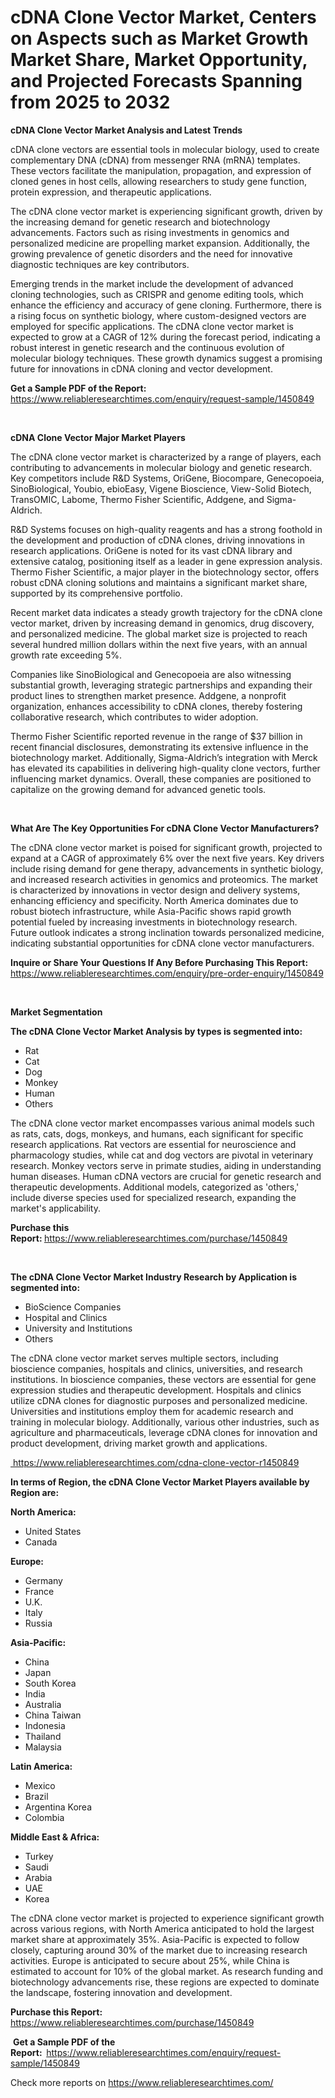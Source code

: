 <p><h1>cDNA Clone Vector Market, Centers on Aspects such as Market Growth Market Share, Market Opportunity, and Projected Forecasts Spanning from 2025 to 2032</h1></p><p><strong>cDNA Clone Vector Market Analysis and Latest Trends</strong></p>
<p><p>cDNA clone vectors are essential tools in molecular biology, used to create complementary DNA (cDNA) from messenger RNA (mRNA) templates. These vectors facilitate the manipulation, propagation, and expression of cloned genes in host cells, allowing researchers to study gene function, protein expression, and therapeutic applications.</p><p>The cDNA clone vector market is experiencing significant growth, driven by the increasing demand for genetic research and biotechnology advancements. Factors such as rising investments in genomics and personalized medicine are propelling market expansion. Additionally, the growing prevalence of genetic disorders and the need for innovative diagnostic techniques are key contributors. </p><p>Emerging trends in the market include the development of advanced cloning technologies, such as CRISPR and genome editing tools, which enhance the efficiency and accuracy of gene cloning. Furthermore, there is a rising focus on synthetic biology, where custom-designed vectors are employed for specific applications. The cDNA clone vector market is expected to grow at a CAGR of 12% during the forecast period, indicating a robust interest in genetic research and the continuous evolution of molecular biology techniques. These growth dynamics suggest a promising future for innovations in cDNA cloning and vector development.</p></p>
<p><strong>Get a Sample PDF of the Report:&nbsp;</strong> <a href="https://www.reliableresearchtimes.com/enquiry/request-sample/1450849?utm_campaign=2117&utm_medium=2&utm_source=Github&utm_content=ia&utm_term=09032025&utm_id=cdna-clone-vector">https://www.reliableresearchtimes.com/enquiry/request-sample/1450849</a></p>
<p>&nbsp;</p>
<p><strong>cDNA Clone Vector Major Market Players</strong></p>
<p><p>The cDNA clone vector market is characterized by a range of players, each contributing to advancements in molecular biology and genetic research. Key competitors include R&D Systems, OriGene, Biocompare, Genecopoeia, SinoBiological, Youbio, ebioEasy, Vigene Bioscience, View-Solid Biotech, TransOMIC, Labome, Thermo Fisher Scientific, Addgene, and Sigma-Aldrich.</p><p>R&D Systems focuses on high-quality reagents and has a strong foothold in the development and production of cDNA clones, driving innovations in research applications. OriGene is noted for its vast cDNA library and extensive catalog, positioning itself as a leader in gene expression analysis. Thermo Fisher Scientific, a major player in the biotechnology sector, offers robust cDNA cloning solutions and maintains a significant market share, supported by its comprehensive portfolio.</p><p>Recent market data indicates a steady growth trajectory for the cDNA clone vector market, driven by increasing demand in genomics, drug discovery, and personalized medicine. The global market size is projected to reach several hundred million dollars within the next five years, with an annual growth rate exceeding 5%.</p><p>Companies like SinoBiological and Genecopoeia are also witnessing substantial growth, leveraging strategic partnerships and expanding their product lines to strengthen market presence. Addgene, a nonprofit organization, enhances accessibility to cDNA clones, thereby fostering collaborative research, which contributes to wider adoption.</p><p>Thermo Fisher Scientific reported revenue in the range of $37 billion in recent financial disclosures, demonstrating its extensive influence in the biotechnology market. Additionally, Sigma-Aldrich’s integration with Merck has elevated its capabilities in delivering high-quality clone vectors, further influencing market dynamics. Overall, these companies are positioned to capitalize on the growing demand for advanced genetic tools.</p></p>
<p>&nbsp;</p>
<p><strong>What Are The Key Opportunities For cDNA Clone Vector Manufacturers?</strong></p>
<p><p>The cDNA clone vector market is poised for significant growth, projected to expand at a CAGR of approximately 6% over the next five years. Key drivers include rising demand for gene therapy, advancements in synthetic biology, and increased research activities in genomics and proteomics. The market is characterized by innovations in vector design and delivery systems, enhancing efficiency and specificity. North America dominates due to robust biotech infrastructure, while Asia-Pacific shows rapid growth potential fueled by increasing investments in biotechnology research. Future outlook indicates a strong inclination towards personalized medicine, indicating substantial opportunities for cDNA clone vector manufacturers.</p></p>
<p><strong>Inquire or Share Your Questions If Any Before Purchasing This Report:</strong> <a href="https://www.reliableresearchtimes.com/enquiry/pre-order-enquiry/1450849?utm_campaign=2117&utm_medium=2&utm_source=Github&utm_content=ia&utm_term=09032025&utm_id=cdna-clone-vector">https://www.reliableresearchtimes.com/enquiry/pre-order-enquiry/1450849</a></p>
<p>&nbsp;</p>
<p><strong>Market Segmentation</strong></p>
<p><strong>The cDNA Clone Vector Market Analysis by types is segmented into:</strong></p>
<p><ul><li>Rat</li><li>Cat</li><li>Dog</li><li>Monkey</li><li>Human</li><li>Others</li></ul></p>
<p><p>The cDNA clone vector market encompasses various animal models such as rats, cats, dogs, monkeys, and humans, each significant for specific research applications. Rat vectors are essential for neuroscience and pharmacology studies, while cat and dog vectors are pivotal in veterinary research. Monkey vectors serve in primate studies, aiding in understanding human diseases. Human cDNA vectors are crucial for genetic research and therapeutic developments. Additional models, categorized as 'others,' include diverse species used for specialized research, expanding the market's applicability.</p></p>
<p><strong>Purchase this Report:&nbsp;</strong><a href="https://www.reliableresearchtimes.com/purchase/1450849?utm_campaign=2117&utm_medium=2&utm_source=Github&utm_content=ia&utm_term=09032025&utm_id=cdna-clone-vector">https://www.reliableresearchtimes.com/purchase/1450849</a></p>
<p>&nbsp;</p>
<p><strong>The cDNA Clone Vector Market Industry Research by Application is segmented into:</strong></p>
<p><ul><li>BioScience Companies</li><li>Hospital and Clinics</li><li>University and Institutions</li><li>Others</li></ul></p>
<p><p>The cDNA clone vector market serves multiple sectors, including bioscience companies, hospitals and clinics, universities, and research institutions. In bioscience companies, these vectors are essential for gene expression studies and therapeutic development. Hospitals and clinics utilize cDNA clones for diagnostic purposes and personalized medicine. Universities and institutions employ them for academic research and training in molecular biology. Additionally, various other industries, such as agriculture and pharmaceuticals, leverage cDNA clones for innovation and product development, driving market growth and applications.</p></p>
<p><a href="https://www.reliableresearchtimes.com/cdna-clone-vector-r1450849?utm_campaign=2117&utm_medium=2&utm_source=Github&utm_content=ia&utm_term=09032025&utm_id=cdna-clone-vector">&nbsp;https://www.reliableresearchtimes.com/cdna-clone-vector-r1450849</a></p>
<p><strong>In terms of Region, the cDNA Clone Vector Market Players available by Region are:</strong></p>
<p>
    <p> <strong> North America: </strong>
        <ul>
            <li>United States</li>
            <li>Canada</li>
        </ul>
        </p> 
    <p> <strong> Europe: </strong>
        <ul>
            <li>Germany</li>
            <li>France</li>
            <li>U.K.</li>
            <li>Italy</li>
            <li>Russia</li>
        </ul>
        </p> 
    <p> <strong> Asia-Pacific: </strong>
        <ul>
            <li>China</li>
            <li>Japan</li>
            <li>South Korea</li>
            <li>India</li>
            <li>Australia</li>
            <li>China Taiwan</li>
            <li>Indonesia</li>
            <li>Thailand</li>
            <li>Malaysia</li>
        </ul>
        </p> 
    <p> <strong> Latin America: </strong>
        <ul>
            <li>Mexico</li>
            <li>Brazil</li>
            <li>Argentina Korea</li>
            <li>Colombia</li>
        </ul>
        </p> 
    <p> <strong> Middle East & Africa: </strong>
        <ul>
            <li>Turkey</li>
            <li>Saudi</li>
            <li>Arabia</li>
            <li>UAE</li>
            <li>Korea</li>
        </ul>
    </p>
    </p>
<p><p>The cDNA clone vector market is projected to experience significant growth across various regions, with North America anticipated to hold the largest market share at approximately 35%. Asia-Pacific is expected to follow closely, capturing around 30% of the market due to increasing research activities. Europe is anticipated to secure about 25%, while China is estimated to account for 10% of the global market. As research funding and biotechnology advancements rise, these regions are expected to dominate the landscape, fostering innovation and development.</p></p>
<p><strong>Purchase this Report: </strong><a href="https://www.reliableresearchtimes.com/purchase/1450849?utm_campaign=2117&utm_medium=2&utm_source=Github&utm_content=ia&utm_term=09032025&utm_id=cdna-clone-vector">https://www.reliableresearchtimes.com/purchase/1450849</a></p>
<p>&nbsp;<strong>Get a Sample PDF of the Report:&nbsp;&nbsp;</strong><a href="https://www.reliableresearchtimes.com/enquiry/request-sample/1450849?utm_campaign=2117&utm_medium=2&utm_source=Github&utm_content=ia&utm_term=09032025&utm_id=cdna-clone-vector">https://www.reliableresearchtimes.com/enquiry/request-sample/1450849</a></p>
<p><strong></strong></p>
<p>Check more reports on <a href="https://www.reliableresearchtimes.com/?utm_campaign=2117&utm_medium=2&utm_source=Github&utm_content=ia&utm_term=09032025&utm_id=cdna-clone-vector">https://www.reliableresearchtimes.com/</a></p>